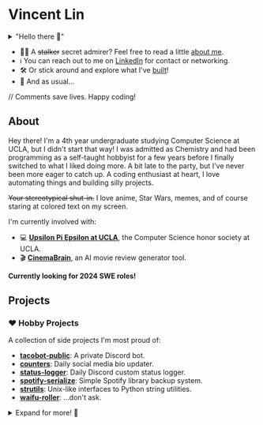 # Vincent Lin

<details>
<summary>"Hello there 👋"</summary>

![General
Kenobi](https://i.kym-cdn.com/photos/images/original/001/947/998/a66.jpg)

It was this or a Rick Roll.

</details>

<!--
![Vincent's GitHub
stats](https://github-readme-stats.vercel.app/api?username=vinlin24&show_icons=true&theme=dark)
-->

* 🙋‍♂️ A ~~stalker~~ secret admirer? Feel free to read a little [about
  me](#about).
* ℹ️ You can reach out to me on
[LinkedIn](https://www.linkedin.com/in/vinlin24/) for contact or networking.
* 🛠️ Or stick around and explore what I've [built](#projects)!
* 🫵 And as usual...

// Comments save lives. Happy coding!


## About

Hey there! I'm a 4th year undergraduate studying Computer Science at UCLA, but I
didn't start that way! I was admitted as Chemistry and had been programming as a
self-taught hobbyist for a few years before I finally switched to what I liked
doing more. A bit late to the party, but I've never been more eager to catch up.
A coding enthusiast at heart, I love automating things and building silly
projects.

~~Your stereotypical shut-in.~~ I love anime, Star Wars, memes, and of course
staring at colored text on my screen.

I'm currently involved with:

* 💻 [**Upsilon Pi Epsilon at UCLA**](https://upe.seas.ucla.edu/), the Computer
  Science honor society at UCLA.
* 🎬 [**CinemaBrain**](https://www.linkedin.com/company/cinemabrain), an AI
  movie review generator tool.

<!-- Mah *mains*:

* 📜 **Language:** Python
* 🐚 **Shell:** Bash
* 📝 **Editor:** Visual Studio Code
* 🎨 **Themes:** Dark+ (default dark) for color,
  [vscode-icons](https://marketplace.visualstudio.com/items?itemName=vscode-icons-team.vscode-icons)
  for file icons. They're what keep me staring instead of writing.
* ➡️ **Tabs or spaces:** 4 spaces because the
  [PEP8](https://peps.python.org/pep-0008/#tabs-or-spaces) bible says so. Don't
  come after me.
* ⚔️ **Vim or Emacs:** ~~Neither.~~ Emacs...? But probably just because I was
  forced to learn it over Vim.
* 🌐 **HTTP Status:** 418 I'm a teapot! -->

**Currently looking for 2024 SWE roles!**


## Projects


### ❤️ Hobby Projects

A collection of side projects I'm most proud of:

* [**tacobot-public**](https://github.com/vinlin24/tacobot-public): A private
  Discord bot.
* [**counters**](https://github.com/vinlin24/counters): Daily social media bio
  updater.
* [**status-logger**](https://github.com/vinlin24/status-logger): Daily Discord
  custom status logger.
* [**spotify-serialize**](https://github.com/vinlin24/spotify-serialize): Simple
  Spotify library backup system.
* [**strutils**](https://github.com/vinlin24/strutils): Unix-like interfaces to
  Python string utilities.
* [**waifu-roller**](https://github.com/vinlin24/waifu-roller): ...don't ask.

<details>
<summary>Expand for more! 🔽</summary>


### 📓 UCLA Coursework

* [**cs35l-notebooks**](https://github.com/vinlin24/cs35l-notebooks): Software
  Construction. 🔥 *What I'm most known for haha.*
* [**cs131**](https://github.com/vinlin24/cs131): Programming Languages.

Other repositories from my time at UCLA:

* **[csm152a-lab4](https://github.com/vinlin24/csm152a-lab4):** FGPA Video
  Player (final project for Digital Design Laboratory).
* [**upe-tutoring**](https://github.com/vinlin24/upe-tutoring): Miscellaneous
  resources from my time as Tutoring Chair for
  [UPE](https://upe.seas.ucla.edu/).

> 🙏 All of my projects are open to issues and pull requests, but these ones
> especially! I believe in free and open-source education material, and the last
> thing I want is spreading wrong information or bad explanations!


### 🧪 Lab Test Suites

Also what I'm known for! I went out of my way to write programs to help develop,
debug, and test class lab assignments across multiple Computer Science courses
during my time at UCLA. These were shared with hundreds of students through
Piazza, and I would like to think they've helped out at least quite a few dozen
of them:

* [**test-shuf**](https://github.com/vinlin24/test-shuf): GNU shuf lab.
* [**rr-test-suite**](https://github.com/vinlin24/rr-test-suite): Process
  scheduling lab.
* [**ext2-test-suite**](https://github.com/vinlin24/ext2-test-suite):
  Filesystems lab.
* **[Hash Table Tester Simulator
  (Gist)](https://gist.github.com/vinlin24/ed40765c704e778d96a87dea67654277):**
  Threading lab.
* **[strace Output Filter
  (Gist)](https://gist.github.com/vinlin24/5104f224f8b58178eb72a81bc14e667a):**
  Pipe lab.

This list is also available at [this
Gist](https://gist.github.com/vinlin24/b81bc99736890b349bb874a526c6c61f).


### 🧠 Learning Exercises

~~For when I was procrastinating my actual school work~~ We should all do
something like this from time to time, no?

* [**fixedint**](https://github.com/vinlin24/fixedint): Python implementation of
  fixed size integers.
* [**hashmap**](https://github.com/vinlin24/hashmap): Hashmap implementation in
  C.


### ⚙️ Configuration Backup

I love configuration. Sometimes a bit more than actual development the
configuration was for in the first place.

* [**startup-config**](https://github.com/vinlin24/startup-config): My
  "dotfiles" backup.
* [**scripts**](https://github.com/vinlin24/scripts): PowerShell scripts for
  customizing Windows context menus.


### 📦 That Time I Tried Writing Libraries

<details>
<summary>It was a phase, okay.</summary>

And yes, the title is an isekai reference.
</details>

* [**docgetter**](https://github.com/vinlin24/docgetter): Open Python
  documentation from the command line. *It's on
  [PyPI](https://pypi.org/project/docgetter/)!* 💀
* [**spotify-buddylist**](https://github.com/vinlin24/spotify-buddylist): My
  attempt at porting an existing npm package.

</details>
